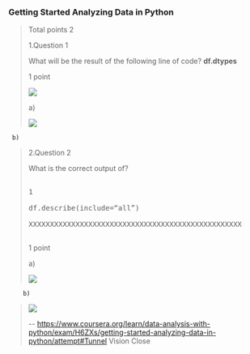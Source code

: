 ### Getting Started Analyzing Data in Python
> 
> Total points 2
> 
>  1.Question 1
> 
> What will be the result of the following line of code? **df.dtypes**
> 
> 1 point 
> 
>  ![](https://d3c33hcgiwev3.cloudfront.net/imageAssetProxy.v1/nQs5BzktEeirYxJfcFQHTg_525e1d807147605c3a20f468cbf08c87_Screen-Shot-2018-04-05-at-8.00.15-PM.png?expiry=1596672000000&hmac=Nxg8rX7NW-ASdetdpKlXO1bRshmMzGCcLPVPoHhPsuw)
> 
> a) 
> 
>  ![](https://d3c33hcgiwev3.cloudfront.net/imageAssetProxy.v1/kZVq5DktEei9LwoRWz3xkg_7a50ad83d49b2fbdc11a53168a85bbd1_Screen-Shot-2018-04-05-at-7.59.40-PM.png?expiry=1596672000000&hmac=fHIwkFd1PJ9cD1UJlyKAoTY_xLtYg47mMUlh6ZJ9UaA)
> 

     b) 
> 
>  2.Question 2
> 
> What is the correct output of?
> 
> <pre contenteditable="false" data-language="python" style="opacity: 1;" tabindex="0">
> 
> 1
> 
> df.describe(include=“all”) 
> 
> XXXXXXXXXXXXXXXXXXXXXXXXXXXXXXXXXXXXXXXXXXXXXXXXXX
> 
> </pre>
> 
> 1 point 
> 
>  a)
> 
> ![](https://d3c33hcgiwev3.cloudfront.net/imageAssetProxy.v1/xS3sPzkuEeig8Q74SlgkIA_f534fa6a0191c571e3cf6b1626118c8f_Screen-Shot-2018-04-05-at-8.05.07-PM.png?expiry=1596672000000&hmac=sfikFv7QH09aOXo0aiX7t_B_U-1InnCd6OqZcrVg3OA) 
> 

        b)
> 
> ![](https://d3c33hcgiwev3.cloudfront.net/imageAssetProxy.v1/9KWQbjkuEei9LwoRWz3xkg_5a3b1758f3eb97c2e73ab32149dabbdb_Screen-Shot-2018-04-05-at-8.04.53-PM.png?expiry=1596672000000&hmac=_MMpFnuC3dvhW5QBi-G2_gfjIbckqoeOgfDGaa5a4QE)
>
> -- https://www.coursera.org/learn/data-analysis-with-python/exam/H6ZXs/getting-started-analyzing-data-in-python/attempt#Tunnel Vision Close
